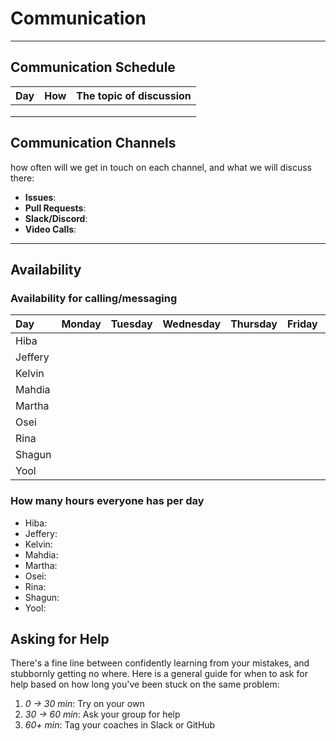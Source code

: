 <!--
    this template is for inspiration, feel free to change it however you like!

    Careful! be sure to protect your privacy when filling out this document
        everything you write here will be public
        so share only what you are comfortable sharing online
        you can share the rest in confidence with you group by another channel
-->

# Communication

______________________________________________________________________

## Communication Schedule

| Day | How | The topic of discussion |
| --- | :-: | ----------------------- |
| | | |
| | | |
| | | |

## Communication Channels

how often will we get in touch on each channel, and what we will discuss there:

- **Issues**:
- **Pull Requests**:
- **Slack/Discord**:
- **Video Calls**:

______________________________________________________________________

## Availability

### Availability for calling/messaging

| Day | Monday | Tuesday | Wednesday | Thursday | Friday | Saturday | Sunday |
|:------ | :----: | :-----: | :-------: | :------: | :----: | :------: | ----: |
|  Hiba |        |          |          |          |        |          |        |
| Jeffery |         |          |          |          |        |          |        |
| Kelvin |         |          |          |          |        |          |        |
| Mahdia |         |          |          |          |        |          |        |
| Martha |         |          |          |          |        |          |        |
| Osei |         |          |          |          |        |          |        |
| Rina |         |          |          |          |        |          |        |
| Shagun |         |          |          |          |        |          |        |
| Yool |         |          |          |          |        |          |        |

### How many hours everyone has per day

- Hiba:
- Jeffery:
- Kelvin:
- Mahdia:
- Martha:
- Osei:
- Rina:
- Shagun:
- Yool:

## Asking for Help

There's a fine line between confidently learning from your mistakes, and
stubbornly getting no where. Here is a general guide for when to ask for help
based on how long you've been stuck on the same problem:

1. _0 -> 30 min_: Try on your own
1. _30 -> 60 min_: Ask your group for help
1. _60+ min_: Tag your coaches in Slack or GitHub

